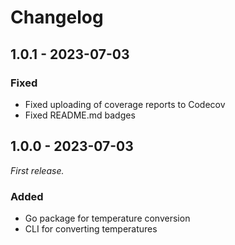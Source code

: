 # Changelog

## 1.0.1 - 2023-07-03
### Fixed

- Fixed uploading of coverage reports to Codecov
- Fixed README.md badges

## 1.0.0 - 2023-07-03

_First release._

### Added

- Go package for temperature conversion
- CLI for converting temperatures